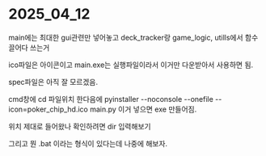 # 2025_04_12

main에는 최대한 gui관련만 넣어놓고
deck_tracker랑 game_logic, utills에서
함수 끌어다 쓰는거

ico파일은 아이콘이고
main.exe는 실행파일이라서
이거만 다운받아서 사용하면 됨.

spec파일은 아직 잘 모르겠음.

cmd창에 cd 파일위치 한다음에
pyinstaller --noconsole --onefile --icon=poker_chip_hd.ico main.py
이거 넣으면 exe 만들어짐.

위치 제대로 들어왔나 확인하려면 dir 입력해보기

그리고 뭔 .bat 이라는 형식이 있다는데
나중에 해보자.
